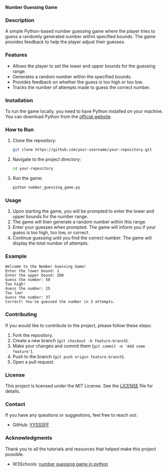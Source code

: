 **Number Guessing Game**

### Description
A simple Python-based number guessing game where the player tries to guess a randomly generated number within specified bounds. The game provides feedback to help the player adjust their guesses.

### Features
- Allows the player to set the lower and upper bounds for the guessing range.
- Generates a random number within the specified bounds.
- Provides feedback on whether the guess is too high or too low.
- Tracks the number of attempts made to guess the correct number.

### Installation
To run the game locally, you need to have Python installed on your machine. You can download Python from the [official website](https://www.python.org/).

### How to Run
1. Clone the repository:
   ```sh
   git clone https://github.com/your-username/your-repository.git
   ```
2. Navigate to the project directory:
   ```sh
   cd your-repository
   ```
3. Run the game:
   ```sh
   python number_guessing_game.py
   ```

### Usage
1. Upon starting the game, you will be prompted to enter the lower and upper bounds for the number range.
2. The game will then generate a random number within this range.
3. Enter your guesses when prompted. The game will inform you if your guess is too high, too low, or correct.
4. Continue guessing until you find the correct number. The game will display the total number of attempts.

### Example
```
Welcome to the Number Guessing Game!
Enter the lower bound: 1
Enter the upper bound: 100
Guess the number: 50
Too high!
Guess the number: 25
Too low!
Guess the number: 37
Correct! You've guessed the number in 3 attempts.
```

### Contributing
If you would like to contribute to the project, please follow these steps:
1. Fork the repository.
2. Create a new branch (`git checkout -b feature-branch`).
3. Make your changes and commit them (`git commit -m 'Add some feature'`).
4. Push to the branch (`git push origin feature-branch`).
5. Open a pull request.

### License
This project is licensed under the MIT License. See the [LICENSE](LICENSE) file for details.

### Contact
If you have any questions or suggestions, feel free to reach out:
- GitHub: [YYSSSFF](https://github.com/YYSSSFF)

### Acknowledgments
Thank you to all the tutorials and resources that helped make this project possible.
- W3Schools: [number guessing game in python](https://www.geeksforgeeks.org/number-guessing-game-in-python/)

